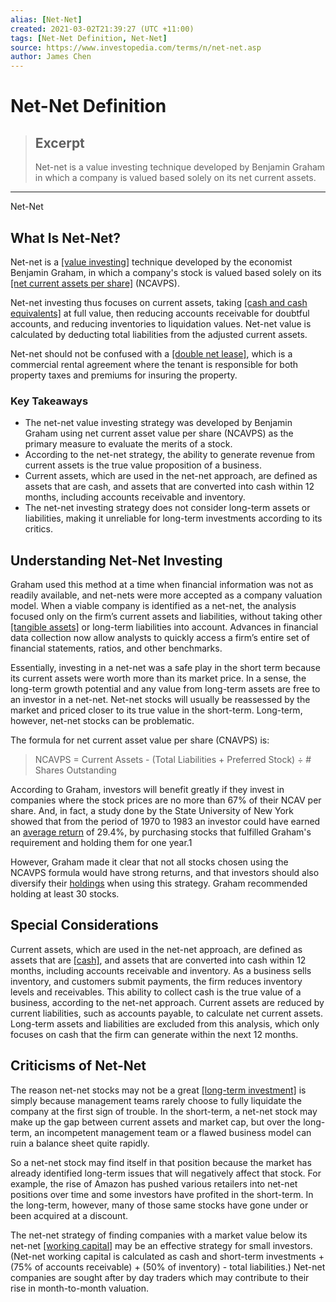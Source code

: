 ```yaml
---
alias: [Net-Net]
created: 2021-03-02T21:39:27 (UTC +11:00)
tags: [Net-Net Definition, Net-Net]
source: https://www.investopedia.com/terms/n/net-net.asp
author: James Chen
---
```


# Net-Net Definition

> ## Excerpt
> Net-net is a value investing technique developed by Benjamin Graham in which a company is valued based solely on its net current assets.

---

Net-Net
## What Is Net-Net?

Net-net is a [[value investing]](https://www.investopedia.com/terms/v/valueinvesting.asp) technique developed by the economist Benjamin Graham, in which a company's stock is valued based solely on its [[net current assets per share]](https://www.investopedia.com/terms/n/ncavps.asp) (NCAVPS).

Net-net investing thus focuses on current assets, taking [[cash and cash equivalents]](https://www.investopedia.com/terms/c/cashandcashequivalents.asp) at full value, then reducing accounts receivable for doubtful accounts, and reducing inventories to liquidation values. Net-net value is calculated by deducting total liabilities from the adjusted current assets. 

Net-net should not be confused with a [[double net lease]](https://www.investopedia.com/terms/d/double-net-lease.asp), which is a commercial rental agreement where the tenant is responsible for both property taxes and premiums for insuring the property.

### Key Takeaways

-   The net-net value investing strategy was developed by Benjamin Graham using net current asset value per share (NCAVPS) as the primary measure to evaluate the merits of a stock.
-   According to the net-net strategy, the ability to generate revenue from current assets is the true value proposition of a business.
-   Current assets, which are used in the net-net approach, are defined as assets that are cash, and assets that are converted into cash within 12 months, including accounts receivable and inventory.
-   The net-net investing strategy does not consider long-term assets or liabilities, making it unreliable for long-term investments according to its critics.

## Understanding Net-Net Investing

Graham used this method at a time when financial information was not as readily available, and net-nets were more accepted as a company valuation model. When a viable company is identified as a net-net, the analysis focused only on the firm’s current assets and liabilities, without taking other [[tangible assets]](https://www.investopedia.com/terms/t/tangibleasset.asp) or long-term liabilities into account. Advances in financial data collection now allow analysts to quickly access a firm’s entire set of financial statements, ratios, and other benchmarks.

Essentially, investing in a net-net was a safe play in the short term because its current assets were worth more than its market price. In a sense, the long-term growth potential and any value from long-term assets are free to an investor in a net-net. Net-net stocks will usually be reassessed by the market and priced closer to its true value in the short-term. Long-term, however, net-net stocks can be problematic.

The formula for net current asset value per share (CNAVPS) is:

> NCAVPS = Current Assets - (Total Liabilities + Preferred Stock) ÷ # Shares Outstanding

According to Graham, investors will benefit greatly if they invest in companies where the stock prices are no more than 67% of their NCAV per share. And, in fact, a study done by the State University of New York showed that from the period of 1970 to 1983 an investor could have earned an [average return](https://www.investopedia.com/terms/a/averagereturn.asp) of 29.4%, by purchasing stocks that fulfilled Graham's requirement and holding them for one year.1

However, Graham made it clear that not all stocks chosen using the NCAVPS formula would have strong returns, and that investors should also diversify their [holdings](https://www.investopedia.com/terms/h/holdings.asp) when using this strategy. Graham recommended holding at least 30 stocks.

## Special Considerations 

Current assets, which are used in the net-net approach, are defined as assets that are [[cash]](https://www.investopedia.com/articles/pf/08/pay-in-cash.asp), and assets that are converted into cash within 12 months, including accounts receivable and inventory. As a business sells inventory, and customers submit payments, the firm reduces inventory levels and receivables. This ability to collect cash is the true value of a business, according to the net-net approach. Current assets are reduced by current liabilities, such as accounts payable, to calculate net current assets. Long-term assets and liabilities are excluded from this analysis, which only focuses on cash that the firm can generate within the next 12 months.

## Criticisms of Net-Net 

The reason net-net stocks may not be a great [[long-term investment]](https://www.investopedia.com/articles/00/082100.asp) is simply because management teams rarely choose to fully liquidate the company at the first sign of trouble. In the short-term, a net-net stock may make up the gap between current assets and market cap, but over the long-term, an incompetent management team or a flawed business model can ruin a balance sheet quite rapidly. 

So a net-net stock may find itself in that position because the market has already identified long-term issues that will negatively affect that stock. For example, the rise of Amazon has pushed various retailers into net-net positions over time and some investors have profited in the short-term. In the long-term, however, many of those same stocks have gone under or been acquired at a discount. 

The net-net strategy of finding companies with a market value below its net-net [[working capital]](https://www.investopedia.com/ask/answers/100715/why-working-capital-management-important-company.asp) may be an effective strategy for small investors. (Net-net working capital is calculated as cash and short-term investments + (75% of accounts receivable) + (50% of inventory) - total liabilities.) Net-net companies are sought after by day traders which may contribute to their rise in month-to-month valuation.
